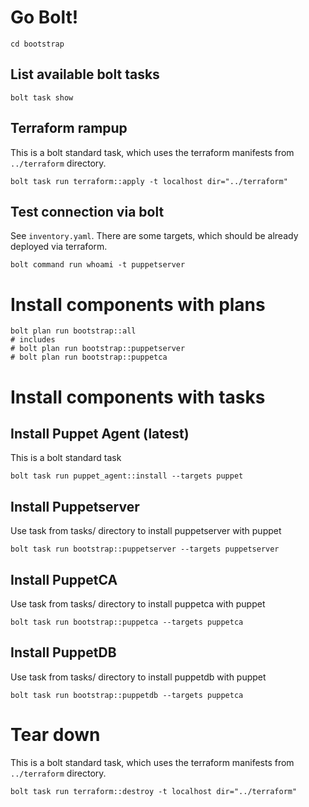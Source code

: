 # Go Bolt!

```
cd bootstrap
```

## List available bolt tasks

```
bolt task show
```

## Terraform rampup

This is a bolt standard task, which uses the terraform manifests from `../terraform` directory.

```
bolt task run terraform::apply -t localhost dir="../terraform"
```

## Test connection via bolt

See `inventory.yaml`. There are some targets, which should be already deployed via terraform.

```
bolt command run whoami -t puppetserver
```

# Install components with plans

```
bolt plan run bootstrap::all
# includes
# bolt plan run bootstrap::puppetserver
# bolt plan run bootstrap::puppetca
```
# Install components with tasks

## Install Puppet Agent (latest)

This is a bolt standard task

```
bolt task run puppet_agent::install --targets puppet
```

## Install Puppetserver

Use task from tasks/ directory to install puppetserver with puppet

```
bolt task run bootstrap::puppetserver --targets puppetserver
```

## Install PuppetCA

Use task from tasks/ directory to install puppetca with puppet

```
bolt task run bootstrap::puppetca --targets puppetca
```

## Install PuppetDB

Use task from tasks/ directory to install puppetdb with puppet

```
bolt task run bootstrap::puppetdb --targets puppetca
```

# Tear down

This is a bolt standard task, which uses the terraform manifests from `../terraform` directory.

```
bolt task run terraform::destroy -t localhost dir="../terraform"
```

